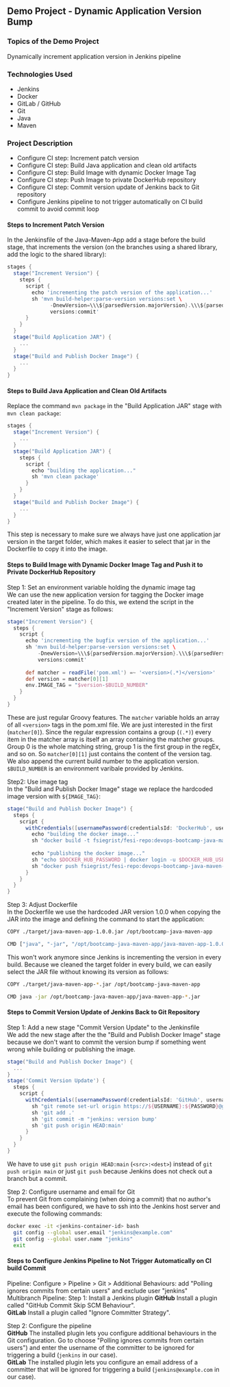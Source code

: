## Demo Project - Dynamic Application Version Bump

### Topics of the Demo Project
Dynamically increment application version in Jenkins pipeline

### Technologies Used
- Jenkins
- Docker
- GitLab / GitHub
- Git
- Java
- Maven

### Project Description
- Configure CI step: Increment patch version
- Configure CI step: Build Java application and clean old artifacts
- Configure CI step: Build Image with dynamic Docker Image Tag
- Configure CI step: Push Image to private DockerHub repository
- Configure CI step: Commit version update of Jenkins back to Git repository
- Configure Jenkins pipeline to not trigger automatically on CI build commit to avoid commit loop

#### Steps to Increment Patch Version
In the Jenkinsfile of the Java-Maven-App add a stage before the build stage, that increments the version (on the branches using a shared library, add the logic to the shared library):
```groovy
stages {
  stage("Increment Version") {
    steps {
      script {
        echo 'incrementing the patch version of the application...'
        sh 'mvn build-helper:parse-version versions:set \
              -DnewVersion=\\\${parsedVersion.majorVersion}.\\\${parsedVersion.minorVersion}.\\\${parsedVersion.nextIncrementalVersion} \
              versions:commit'
      }
    }
  }
  stage("Build Application JAR") {
    ...
  }
  stage("Build and Publish Docker Image") {
    ...
  }
}
```

#### Steps to Build Java Application and Clean Old Artifacts
Replace the command `mvn package` in the "Build Application JAR" stage with `mvn clean package`:
```groovy
stages {
  stage("Increment Version") {
    ...
  }
  stage("Build Application JAR") {
    steps {
      script {
        echo "building the application..."
        sh 'mvn clean package'
      }
    }
  }
  stage("Build and Publish Docker Image") {
    ...
  }
}
```
This step is necessary to make sure we always have just one application jar version in the target folder, which makes it easier to select that jar in the Dockerfile to copy it into the image.

#### Steps to Build Image with Dynamic Docker Image Tag and Push it to Private DockerHub Repository
Step 1: Set an environment variable holding the dynamic image tag\
We can use the new application version for tagging the Docker image created later in the pipeline. To do this, we extend the script in the "Increment Version" stage as follows:
```groovy
stage("Increment Version") {
  steps {
    script {
      echo 'incrementing the bugfix version of the application...'
      sh 'mvn build-helper:parse-version versions:set \
          -DnewVersion=\\\${parsedVersion.majorVersion}.\\\${parsedVersion.minorVersion}.\\\${parsedVersion.nextIncrementalVersion} \
          versions:commit'
      
      def matcher = readFile('pom.xml') =~ '<version>(.*)</version>'
      def version = matcher[0][1]
      env.IMAGE_TAG = "$version-$BUILD_NUMBER"
    }
  }
}
```
These are just regular Groovy features. The `matcher` variable holds an array of all `<version>` tags in the pom.xml file. We are just interested in the first (`matcher[0]`). Since the regular expression contains a group (`(.*)`) every item in the matcher array is itself an array containing the matcher groups. Group 0 is the whole matching string, group 1 is the first group in the regEx, and so on. So `matcher[0][1]` just contains the content of the version tag.\
We also append the current build number to the application version. `$BUILD_NUMBER` is an environment varibale provided by Jenkins.

Step2: Use image tag\
In the "Build and Publish Docker Image" stage we replace the hardcoded image version with `${IMAGE_TAG}`:
```groovy
stage("Build and Publish Docker Image") {
  steps {
    script {
      withCredentials([usernamePassword(credentialsId: 'DockerHub', usernameVariable: 'DOCKER_HUB_USERNAME', passwordVariable: 'DOCKER_HUB_PASSWORD')]) {
        echo "building the docker image..."
        sh "docker build -t fsiegrist/fesi-repo:devops-bootcamp-java-maven-app-${IMAGE_TAG} ."
                        
        echo "publishing the docker image..."
        sh "echo $DOCKER_HUB_PASSWORD | docker login -u $DOCKER_HUB_USERNAME --password-stdin"
        sh "docker push fsiegrist/fesi-repo:devops-bootcamp-java-maven-app-${IMAGE_TAG}"
      }
    }
  }
}
```

Step 3: Adjust Dockerfile\
In the Dockerfile we use the hardcoded JAR version 1.0.0 when copying the JAR into the image and defining the command to start the application:
```sh
COPY ./target/java-maven-app-1.0.0.jar /opt/bootcamp-java-maven-app

CMD ["java", "-jar", "/opt/bootcamp-java-maven-app/java-maven-app-1.0.0.jar"]
```

This won't work anymore since Jenkins is incrementing the version in every build. Because we cleaned the target folder in every build, we can easily select the JAR file without knowing its version as follows:
```sh
COPY ./target/java-maven-app-*.jar /opt/bootcamp-java-maven-app

CMD java -jar /opt/bootcamp-java-maven-app/java-maven-app-*.jar
```

#### Steps to Commit Version Update of Jenkins Back to Git Repository
Step 1: Add a new stage "Commit Version Update" to the Jenkinsfile\
We add the new stage after the the "Build and Publish Docker Image" stage because we don't want to commit the version bump if something went wrong while building or publishing the image.
```groovy
stage("Build and Publish Docker Image") {
  ...
}
stage('Commit Version Update') {
  steps {
    script {
      withCredentials([usernamePassword(credentialsId: 'GitHub', usernameVariable: 'USERNAME', passwordVariable: 'PASSWORD')]) {
        sh "git remote set-url origin https://${USERNAME}:${PASSWORD}@github.com/fsiegrist/devops-bootcamp-java-maven-app.git"
        sh 'git add .'
        sh 'git commit -m "jenkins: version bump'
        sh 'git push origin HEAD:main'
      }
    }
  }
}
```
We have to use `git push origin HEAD:main` (`<src>:<dest>`) instead of `git push origin main` or just `git push` because Jenkins does not check out a branch but a commit.

Step 2: Configure username and email for Git\
To prevent Git from complaining (when doing a commit) that no author's email has been configured, we have to ssh into the Jenkins host server and execute the following commands:
```sh
docker exec -it <jenkins-container-id> bash
  git config --global user.email "jenkins@example.com"
  git config --global user.name "jenkins"
  exit
```

#### Steps to Configure Jenkins Pipeline to Not Trigger Automatically on CI build Commit
Pipeline: Configure > Pipeline > Git > Additional Behaviours: add "Polling ignores commits from certain users" and exclude user "jenkins"
Multibranch Pipeline: 
Step 1: Install a Jenkins plugin
**GitHub** Install a plugin called "GitHub Commit Skip SCM Behaviour".\
**GitLab** Install a plugin called "Ignore Committer Strategy". 

Step 2: Configure the pipeline\
**GitHub** The installed plugin lets you configure additional behaviours in the Git configuration. Go to  choose "Polling ignores commits from certain users") and enter the username of the committer to be ignored for triggering a build (`jenkins` in our case).\
**GitLab** The installed plugin lets you configure an email address of a committer that will be ignored for triggering a build (`jenkins@example.com` in our case).
